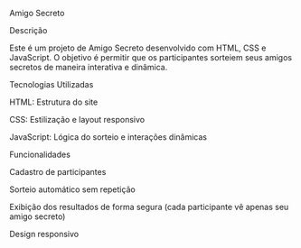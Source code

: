 Amigo Secreto

Descrição

Este é um projeto de Amigo Secreto desenvolvido com HTML, CSS e JavaScript. O objetivo é permitir que os participantes sorteiem seus amigos secretos de maneira interativa e dinâmica.

Tecnologias Utilizadas

HTML: Estrutura do site

CSS: Estilização e layout responsivo

JavaScript: Lógica do sorteio e interações dinâmicas

Funcionalidades

Cadastro de participantes

Sorteio automático sem repetição

Exibição dos resultados de forma segura (cada participante vê apenas seu amigo secreto)

Design responsivo
